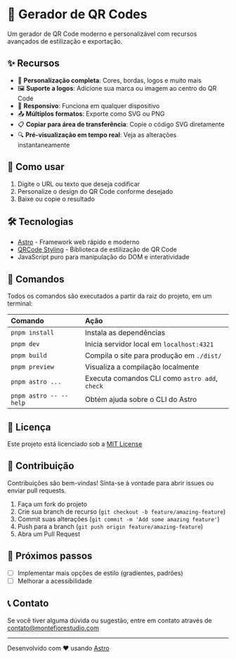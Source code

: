 # 🔄 Gerador de QR Codes

Um gerador de QR Code moderno e personalizável com recursos avançados de estilização e exportação.

## ✨ Recursos

- 🎨 **Personalização completa**: Cores, bordas, logos e muito mais
- 🖼️ **Suporte a logos**: Adicione sua marca ou imagem ao centro do QR Code
- 📱 **Responsivo**: Funciona em qualquer dispositivo
- 📤 **Múltiplos formatos**: Exporte como SVG ou PNG
- 📋 **Copiar para área de transferência**: Copie o código SVG diretamente
- 🔍 **Pré-visualização em tempo real**: Veja as alterações instantaneamente

## 🚀 Como usar

1. Digite o URL ou texto que deseja codificar
2. Personalize o design do QR Code conforme desejado
3. Baixe ou copie o resultado

## 🛠️ Tecnologias

- [Astro](https://astro.build) - Framework web rápido e moderno
- [QRCode Styling](https://github.com/kozakdenys/qr-code-styling) - Biblioteca de estilização de QR Code
- JavaScript puro para manipulação do DOM e interatividade

## 🧞 Comandos

Todos os comandos são executados a partir da raiz do projeto, em um terminal:

| Comando                | Ação                                           |
| :--------------------- | :--------------------------------------------- |
| `pnpm install`         | Instala as dependências                        |
| `pnpm dev`             | Inicia servidor local em `localhost:4321`      |
| `pnpm build`           | Compila o site para produção em `./dist/`      |
| `pnpm preview`         | Visualiza a compilação localmente              |
| `pnpm astro ...`       | Executa comandos CLI como `astro add`, `check` |
| `pnpm astro -- --help` | Obtém ajuda sobre o CLI do Astro               |

## 📝 Licença

Este projeto está licenciado sob a [MIT License](LICENSE)

## 👥 Contribuição

Contribuições são bem-vindas! Sinta-se à vontade para abrir issues ou enviar pull requests.

1. Faça um fork do projeto
2. Crie sua branch de recurso (`git checkout -b feature/amazing-feature`)
3. Commit suas alterações (`git commit -m 'Add some amazing feature'`)
4. Push para a branch (`git push origin feature/amazing-feature`)
5. Abra um Pull Request

## 🔮 Próximos passos

- [ ] Implementar mais opções de estilo (gradientes, padrões)
- [ ] Melhorar a acessibilidade

## 📞 Contato

Se você tiver alguma dúvida ou sugestão, entre em contato através de [contato@montefiorestudio.com](mailto:contato@montefiorestudio.com)

---

Desenvolvido com ❤️ usando [Astro](https://astro.build)
